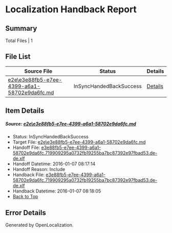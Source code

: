 # <a name='report-top'></a> Localization Handback Report

## Summary
 Total Files | 1

## File List
 Source File | Status | Details 
 ----------- | ------ | ------- 
 [e2e\e3e88fb5-e7ee-4399-a6a1-58702e9da6fc.md](https://github.com/OpenLocalizationTest/oltest/blob/7c7d6384dc51fde8ae9de12f95decaef84b55b71/e2e/e3e88fb5-e7ee-4399-a6a1-58702e9da6fc.md) | InSyncHandedBackSuccess | [Details](#620787e45ec3ce552d9cf5b7f25154a1b150da6c2)

## Item Details
##### <a name='620787e45ec3ce552d9cf5b7f25154a1b150da6c2'></a> Source: [e2e\e3e88fb5-e7ee-4399-a6a1-58702e9da6fc.md](https://github.com/OpenLocalizationTest/oltest/blob/7c7d6384dc51fde8ae9de12f95decaef84b55b71/e2e/e3e88fb5-e7ee-4399-a6a1-58702e9da6fc.md)
* Status: InSyncHandedBackSuccess
* Target File: [e2e\e3e88fb5-e7ee-4399-a6a1-58702e9da6fc.md](https://github.com/OpenLocalizationTestOrg/oltest.de-de/blob/e13d577c088afb554df2738a9c5034a2b8d3195d/e2e/e3e88fb5-e7ee-4399-a6a1-58702e9da6fc.md)
* Handoff File: [e3e88fb5-e7ee-4399-a6a1-58702e9da6fc.719909295a0732fb19255ba7bc87392e97fbad53.de-de.xlf](https://github.com/OpenLocalizationTestOrg/olhandoff/blob/82659c6b5d28b86aaea430fe9404667643b1ba0a/ol-handoff/OpenLocalizationTestOrg/oltest.de-de/yufeih/e3e88fb5-e7ee-4399-a6a1-58702e9da6fc.719909295a0732fb19255ba7bc87392e97fbad53.de-de.xlf)
* Handoff Datetime: 2016-01-07 08:17:14
* Handoff Reason: Include
* Handback File: [e3e88fb5-e7ee-4399-a6a1-58702e9da6fc.719909295a0732fb19255ba7bc87392e97fbad53.de-de.xlf](https://github.com/OpenLocalizationTestOrg/olhandback/blob/9cdec8d73595f3d77d4672a1fe30e7c5b4d92515/ol-handback/OpenLocalizationTestOrg/oltest.de-de/yufeih/e3e88fb5-e7ee-4399-a6a1-58702e9da6fc.719909295a0732fb19255ba7bc87392e97fbad53.de-de.xlf)
* Handback Datetime: 2016-01-07 08:18:05
* [Back to Top](#report-top)


## Error Details

Generated by OpenLocalization.

